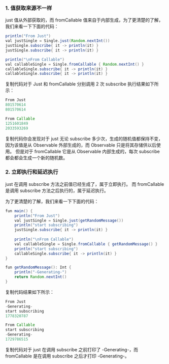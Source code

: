 ### 1. 值获取来源不一样
just 值从外部获取的，而 fromCallable 值来自于内部生成，为了更清楚的了解，我们来看一下下面的代码：
```java
println("From Just")
val justSingle = Single.just(Random.nextInt())
justSingle.subscribe{ it -> println(it) }
justSingle.subscribe{ it -> println(it) }

println("\nFrom Callable")
val callableSingle = Single.fromCallable { Random.nextInt() }
callableSingle.subscribe{ it -> println(it) }
callableSingle.subscribe{ it -> println(it) }
```
复制代码对于 Just 和 fromCallable 分别调用 2 次 subscribe 执行结果如下所示：
```java
From Just
801570614
801570614

From Callable
1251601849
2033593269
```
复制代码你会发现对于 just 无论 subscribe 多少次，生成的随机值都保持不变，因为该值是从 Observable 外部生成的，而 Observable 只是将其存储供以后使用。
但是对于 fromCallable 它是从 Observable 内部生成的，每次 subscribe 都会都会生成一个新的随机数。
### 2. 立即执行和延迟执行

just 在调用 subscribe 方法之前值已经生成了，属于立即执行。
而 fromCallable 是调用 subscribe 方法之后执行的，属于延迟执行。

为了更清楚的了解，我们来看一下下面的代码：
```java
fun main() {
    println("From Just")
    val justSingle = Single.just(getRandomMessage())
    println("start subscribing")
    justSingle.subscribe{ it -> println(it) }
   
    println("\nFrom Callable")
    val callableSingle = Single.fromCallable { getRandomMessage() }
    println("start subscribing")
    callableSingle.subscribe{ it -> println(it) }
}

fun getRandomMessage(): Int {
    println("-Generating-")
    return Random.nextInt()
}
```
复制代码结果如下所示：
```java
From Just
-Generating-
start subscribing
1778320787

From Callable
start subscribing
-Generating-
1729786515
```
复制代码对于 just 在调用 subscribe 之前打印了 -Generating-，而 fromCallable 是在调用 subscribe 之后才打印 -Generating-。